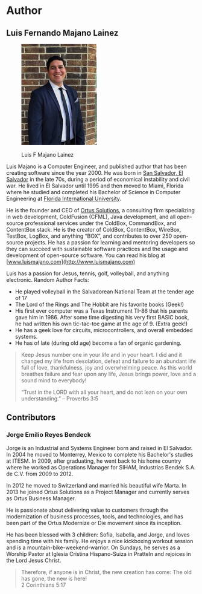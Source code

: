 # Author

## Luis Fernando Majano Lainez

<figure><img src="../../.gitbook/assets/image (10).png" alt=""><figcaption><p>Luis F Majano Lainez</p></figcaption></figure>

Luis Majano is a Computer Engineer, and published author that has been creating software since the year 2000. He was born in [San Salvador, El Salvador](http://en.wikipedia.org/wiki/El\_Salvador) in the late 70s, during a period of economical instability and civil war. He lived in El Salvador until 1995 and then moved to Miami, Florida where he studied and completed his Bachelor of Science in Computer Engineering at [Florida International University](http://fiu.edu).

He is the founder and CEO of [Ortus Solutions](http://www.ortussolutions.com), a consulting firm specializing in web development, ColdFusion (CFML), Java development, and all open-source professional services under the ColdBox, CommandBox, and ContentBox stack. He is the creator of ColdBox, ContentBox, WireBox, TestBox, LogBox, and anything “BOX”, and contributes to over 250 open-source projects.  He has a passion for learning and mentoring developers so they can succeed with sustainable software practices and the usage and development of open-source software. You can read his blog at [www.luismajano.com](http://www.luismajano.com)

Luis has a passion for Jesus, tennis, golf, volleyball, and anything electronic. Random Author Facts:

* He played volleyball in the Salvadorean National Team at the tender age of 17
* The Lord of the Rings and The Hobbit are his favorite books (Geek!)
* His first ever computer was a Texas Instrument TI-86 that his parents gave him in 1986. After some time digesting his very first BASIC book, he had written his own tic-tac-toe game at the age of 9. (Extra geek!)
* He has a geek love for circuits, microcontrollers, and overall embedded systems.
* He has of late (during old age) become a fan of organic gardening.

> Keep Jesus number one in your life and in your heart. I did and it changed my life from desolation, defeat and failure to an abundant life full of love, thankfulness, joy and overwhelming peace. As this world breathes failure and fear upon any life, Jesus brings power, love and a sound mind to everybody!
>
> “Trust in the LORD with all your heart, and do not lean on your own understanding.” – Proverbs 3:5

## Contributors

### Jorge Emilio Reyes Bendeck

Jorge is an Industrial and Systems Engineer born and raised in El Salvador. In 2004 he moved to Monterrey, Mexico to complete his Bachelor's studies at ITESM. In 2009, after graduating, he went back to his home country where he worked as Operations Manager for SIHAM, Industrias Bendek S.A. de C.V. from 2009 to 2012.

In 2012 he moved to Switzerland and married his beautiful wife Marta. In 2013 he joined Ortus Solutions as a Project Manager and currently serves as Ortus Business Manager.

He is passionate about delivering value to customers through the modernization of business processes, tools, and technologies, and has been part of the Ortus Modernize or Die movement since its inception.

He has been blessed with 3 children: Sofia, Isabella, and Jorge, and loves spending time with his family. He enjoys a nice kickboxing workout session and is a mountain-bike-weekend-warrior. On Sundays, he serves as a Worship Pastor at Iglesia Cristina Hispano-Suiza in Pratteln and rejoices in the Lord Jesus Christ.

> Therefore, if anyone is in Christ, the new creation has come: The old has gone, the new is here! \
> 2 Corinthians 5:17

###
